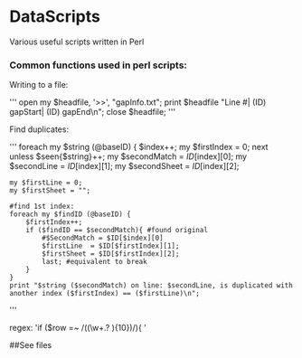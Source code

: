 # DataScripts
Various useful scripts written in Perl

### Common functions used in perl scripts:
Writing to a file:

'''
open my $headfile, '>>', "gapInfo.txt";
print $headfile "Line #| (ID) gapStart| (ID) gapEnd\n";
close $headfile;
'''


Find duplicates:

'''
foreach my $string (@baseID) {
	$index++;
	my $firstIndex = 0;
    next unless $seen{$string}++;
	my $secondMatch = $ID[$index][0];
	my $secondLine  = $ID[$index][1];
	my $secondSheet = $ID[$index][2];
	
	my $firstLine = 0;
	my $firstSheet = "";
	
	#find 1st index:
	foreach my $findID (@baseID) {
		$firstIndex++;
		if ($findID == $secondMatch){ #found original
			#$SecondMatch = $ID[$index][0]
			$firstLine  = $ID[$firstIndex][1];
			$firstSheet = $ID[$firstIndex][2];
			last; #equivalent to break
		}
	}
	print "$string ($secondMatch) on line: $secondLine, is duplicated with another index ($firstIndex) == ($firstLine)\n";
'''
	
regex:
'if ($row =~ /((\w+\.? ){10})/){	'
	
	
##See files
		

